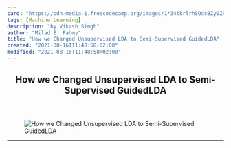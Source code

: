 ```yaml
---
card: "https://cdn-media-1.freecodecamp.org/images/1*34tkrlrhSOdsBZy0ZRr6ow.jpeg"
tags: [Machine Learning]
description: "by Vikash Singh"
author: "Milad E. Fahmy"
title: "How we Changed Unsupervised LDA to Semi-Supervised GuidedLDA"
created: "2021-08-16T11:48:58+02:00"
modified: "2021-08-16T11:48:58+02:00"
---
```

<div class="site-wrapper">
<main id="site-main" class="site-main outer">
<div class="inner">
<article class="post-full post tag-machine-learning tag-data-science tag-tech tag-programming tag-technology ">
<header class="post-full-header">
<h1 class="post-full-title">How we Changed Unsupervised LDA to Semi-Supervised GuidedLDA</h1>
</header>
<figure class="post-full-image">
<picture>
<source media="(max-width: 700px)" sizes="1px" srcset="data:image/gif;base64,R0lGODlhAQABAIAAAAAAAP///yH5BAEAAAAALAAAAAABAAEAAAIBRAA7 1w">
<source media="(min-width: 701px)" sizes="(max-width: 800px) 400px,
(max-width: 1170px) 700px,
1400px" srcset="https://cdn-media-1.freecodecamp.org/images/1*34tkrlrhSOdsBZy0ZRr6ow.jpeg 300w,
https://cdn-media-1.freecodecamp.org/images/1*34tkrlrhSOdsBZy0ZRr6ow.jpeg 600w,
https://cdn-media-1.freecodecamp.org/images/1*34tkrlrhSOdsBZy0ZRr6ow.jpeg 1000w,
https://cdn-media-1.freecodecamp.org/images/1*34tkrlrhSOdsBZy0ZRr6ow.jpeg 2000w">
<img onerror="this.style.display='none'" src="https://cdn-media-1.freecodecamp.org/images/1*34tkrlrhSOdsBZy0ZRr6ow.jpeg" alt="How we Changed Unsupervised LDA to Semi-Supervised GuidedLDA">
</picture>
</figure>
<section class="post-full-content">
<div class="post-content medium-migrated-article">
</div>
<hr>
</section>
</article>
</div>
</main>
</div>
<!-- Google Tag Manager (noscript) -->
<!-- End Google Tag Manager (noscript) -->
